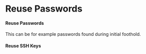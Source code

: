 # Reuse Passwords

#### Reuse Passwords

This can be for example passwords found during initial foothold.

#### Reuse SSH Keys

